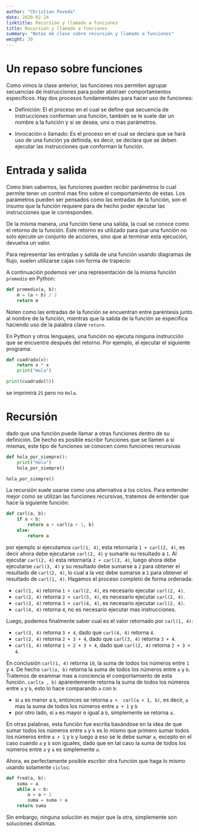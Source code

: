 ```yaml
---
author: "Christian Poveda"
date: 2020-02-24
linktitle: Recursión y llamado a funciones
title: Recursión y llamado a funciones
summary: "Notas de clase sobre recursión y llamado a funciones"
weight: 30
---
```


# Un repaso sobre funciones

Como vimos la clase anterior, las funciones nos permiten agrupar secuencias de
instrucciones para poder abstraer comportamientos específicos. Hay dos procesos
fundamentales para hacer uso de funciones:

- Definición: El el proceso en el cual se define que secuencia de instrucciones
  conforman una función, también se le suele dar un nombre a la función y si se
  desea, uno o mas parámetros.

- Invocación o llamado: Es el proceso en el cual se declara que se hará uso de
  una función ya definida, es decir, se declara que se deben ejecutar las
  instrucciones que conforman la función.

# Entrada y salida

Como bien sabemos, las funciones pueden recibir parámetros lo cual permite
tener un control mas fino sobre el comportamiento de estas. Los parámetros
pueden ser pensados como las entradas de la función, son el insumo que la
función requiere para de hecho poder ejecutar las instrucciones que le
corresponden.

De la misma manera, una función tiene una salida, la cual se conoce como el
retorno de la función. Este retorno es utilizado para que una función no solo
ejecute un conjunto de acciones, sino que al terminar esta ejecución, devuelva
un valor.

Para representar las entradas y salida de una función usando diagramas de
flujo, suelen utilizarse cajas con forma de trapecio:


A continuación podemos ver una representación de la misma función `promedio` en
Python:

```python
def promedio(a, b):
    m = (a + b) / 2
    return m
```

Noten como las entradas de la función se encuentran entre paréntesis junto al
nombre de la función, mientras que la salida de la función se especifica
haciendo uso de la palabra clave `return`.

En Python y otros lenguajes, una función no ejecuta ninguna instrucción que se
encuentre después del retorno. Por ejemplo, al ejecutar el siguiente programa:

```python
def cuadrado(x):
    return x * x
    print("Hola")

print(cuadrado(5))
```

se imprimirá `25` pero no `Hola`.


# Recursión

dado que una función puede llamar a otras funciones dentro de su definición. De
hecho es posible escribir funciones que se llamen a si mismas, este tipo de
funciones se conocen como funciones recursivas

```python
def hola_por_siempre():
    print("Hola")
    hola_por_siempre()

hola_por_siempre()
```

La recursión suele usarse como una alternativa a los ciclos. Para entender
mejor como se utilizan las funciones recursivas, tratemos de entender que hace
la siguiente función:

```python
def carl(a, b):
    if a < b:
        return a + carl(a + 1, b)
    else:
        return a
```

por ejemplo si ejecutamos `carl(1, 4)`, esta retornaría `1 + carl(2, 4)`, es
decir ahora debe ejecutarse `carl(2, 4)` y sumarle su resultado a `1`. Al
ejecutar `carl(2, 4)` esta retornaría `2 + carl(3, 4)`, luego ahora debe
ejecutarse `carl(3, 4)` y su resultado debe sumarse a `2` para obtener el
resultado de `carl(2, 4)`, lo cual a la vez debe sumarse a `1` para obtener el
resultado de `carl(1, 4)`. Hagamos el proceso completo de forma ordenada:

- `carl(1, 4)` retorna `1 + carl(2, 4)`, es necesario ejecutar `carl(2, 4)`.
- `carl(2, 4)` retorna `2 + carl(3, 4)`, es necesario ejecutar `carl(2, 4)`.
- `carl(3, 4)` retorna `3 + carl(4, 4)`, es necesario ejecutar `carl(2, 4)`.
- `carl(4, 4)` retorna `4`, no es necesario ejecutar mas instrucciones.

Luego, podemos finalmente saber cual es el valor retornado por `carl(1, 4)`:

- `carl(3, 4)` retorna `3 + 4`, dado que `carl(4, 4)` retorna `4`.
- `carl(2, 4)` retorna `2 + 3 + 4`, dado que `carl(3, 4)` retorna `3 + 4`.
- `carl(1, 4)` retorna `1 + 2 + 3 + 4`, dado que `carl(2, 4)` retorna `2 + 3 +
  4`.

En conclusión `carl(1, 4)` retorna `10`, la suma de todos los números entre `1`
y `4`. De hecho `carl(a, b)` retorna la suma de todos los números entre `a` y
`b`. Tratemos de examinar mas a conciencia el comportamiento de esta función.
`carl(a , b)` aparentemente retorna la suma de todos los números entre `a` y
`b`, esto lo hace comparando `a` con `b`:

- si `a` es menor a `b`, entonces se retorna `a +  carl(a + 1, b)`, es decir,
  `a` mas la suma de todos los números entre `a + 1` y `b`
- por otro lado, si `a` es mayor o igual a `b`, simplemente se retorna `a.`

En otras palabras, esta función fue escrita basándose en la idea de que sumar
todos los números entre `a` y `b` es lo mismo que primero sumar todos los
números entre `a + 1` y `b` y luego a eso se le debe sumar `a`, excepto en el
caso cuando `a` y `b` son iguales, dado que en tal caso la suma de todos los
números entre `a` y `a` es simplemente `a`.

Ahora, es perfectamente posible escribir otra función que haga lo mismo usando
solamente `ciclos`:

```python
def fred(a, b):
    suma = a
    while a < b:
        a = a + 1
        suma = suma + a
    return suma
```

Sin embargo, ninguna solución es mejor que la otra, simplemente son soluciones
distintas.
